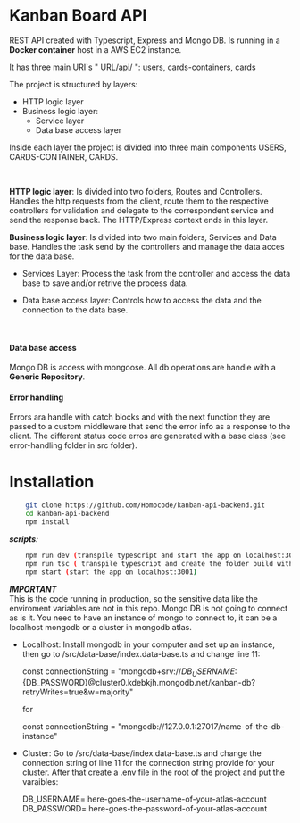 # Kanban Board API

REST API created with Typescript, Express and Mongo DB. Is running in a **Docker container** host in a AWS EC2 instance.

It has three main URI`s " URL/api/ ": users, cards-containers, cards

The project is structured by layers:
 - HTTP logic layer
 - Business logic layer:
    * Service layer
    * Data base access layer

Inside each layer the project is divided into three main components USERS, CARDS-CONTAINER, CARDS.

<br>

**HTTP logic layer**: Is divided into two folders, Routes and Controllers. Handles the http requests from the client, route them to the respective controllers for validation and delegate to the correspondent service and send the response back. The HTTP/Express context ends in this layer.

**Business logic layer**: Is divided into two main folders, Services and Data base. Handles the task send by the controllers and manage the data acces for the data base.

  * Services Layer: Process the task from the controller and access the data base to save and/or retrive the process data.
  
  * Data base access layer: Controls how to access the data and the connection to the data base.
  
<br>

#### Data base access

Mongo DB is access with mongoose. All db operations are handle with a **Generic Repository**.

#### Error handling

Errors ara handle with catch blocks and with the next function they are passed to a custom middleware that send the error info as a response to the client. 
The different status code erros are generated with a base class (see error-handling folder in src folder).

# Installation

```bash
    git clone https://github.com/Homocode/kanban-api-backend.git
    cd kanban-api-backend
    npm install
```
*****scripts:*****
```bash
    npm run dev (transpile typescript and start the app on localhost:3001. On save in the code automatically re-execute)
    npm run tsc ( transpile typescript and create the folder build with all the js code transpyle from typescript)
    npm start (start the app on localhost:3001)
```
   

***IMPORTANT***
<br>
This is the code running in production, so the sensitive data like the enviroment variables are not in this repo.
Mongo DB is not going to connect as is it. You need to have an instance of mongo to connect to, it can be a localhost mongodb or a cluster in mongodb atlas.

- Localhost: Install mongodb in your computer and set up an instance, then go to /src/data-base/index.data-base.ts and change line 11: <br>

    const connectionString = "mongodb+srv://${DB_USERNAME}:${DB_PASSWORD}@cluster0.kdebkjh.mongodb.net/kanban-db?retryWrites=true&w=majority" <br>

    for <br>

    const connectionString = "mongodb://127.0.0.1:27017/name-of-the-db-instance"

- Cluster: Go to /src/data-base/index.data-base.ts and change the connection string of line 11 for the connection string provide for your cluster. After that create a .env file in the root of the project and put the varaibles:

     DB_USERNAME= here-goes-the-username-of-your-atlas-account <br>
     DB_PASSWORD= here-goes-the-password-of-your-atlas-account
     
 
     
     










 
 
  
